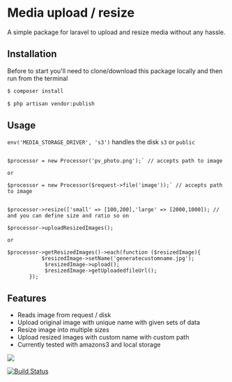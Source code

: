 # Media upload / resize
A simple package for laravel to upload and resize media without any hassle.

## Installation
Before to start you'll need to clone/download this package locally and then run from the terminal
```bash
$ composer install
```
```bash
$ php artisan vendor:publish
```

## Usage

`env('MEDIA_STORAGE_DRIVER', 's3')` handles the disk `s3` or `public`

  
``` use Pagevamp\Processor;

$processor = new Processor('pv_photo.png');` // accepts path to image

or 

$processor = new Processor($request->file('image'));` // accepts path to image


$processor->resize(['small' => [100,200],'large' => [2000,1000]); // and you can define size and ratio so on

$processor->uploadResizedImages();

or 

$processor->getResizedImages()->each(function ($resizedImage){
           $resizedImage->setName('generatecustomname.jpg');
            $resizedImage->upload();
            $resizedImage->getUploadedfileUrl();
       });
```
       
       

## Features 
* Reads image from request / disk
* Upload original image with unique name with given sets of data 
* Resize image into multiple sizes
* Upload resized images with custom name  with custom path        
* Currently tested with amazons3 and local storage


<a href="https://codeclimate.com/github/ujwaldhakal/image-processor/maintainability"><img src="https://api.codeclimate.com/v1/badges/4a3e5545d7d1bed95506/maintainability" /></a>

[![Build Status](https://travis-ci.com/ujwaldhakal/image-processor.svg?branch=master)](https://travis-ci.com/ujwaldhakal/image-processor)
